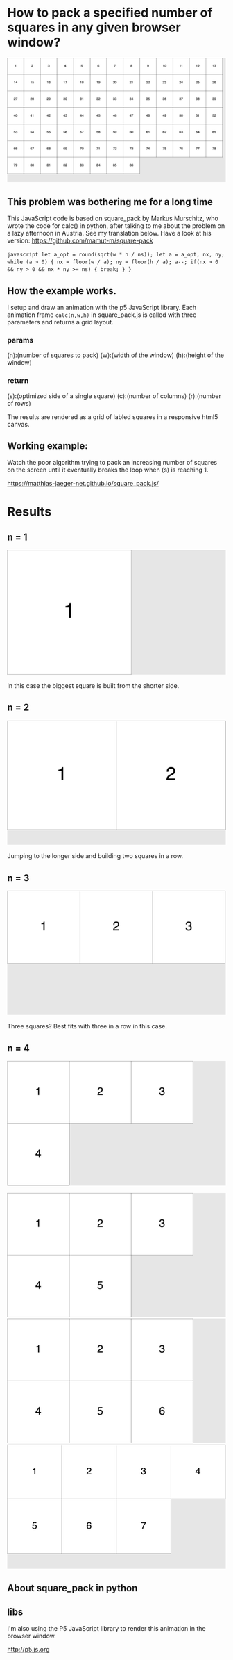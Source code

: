 # How to pack a specified number of squares in any given browser window?

![Frame 86](output/Frame-86.jpg)

## This problem was bothering me for a long time   

This JavaScript code is based on square_pack by Markus Murschitz,
who wrote the code for calc() in python, after talking to me about
the problem on a lazy afternoon in Austria. See my translation below.
Have a look at his version: https://github.com/mamut-m/square-pack

``javascript
let a_opt = round(sqrt(w * h / ns));
let a = a_opt, nx, ny;
while (a > 0) {
  nx = floor(w / a);
  ny = floor(h / a);
  a--;
  if(nx > 0 && ny > 0 && nx * ny >= ns) {
    break;
  }
}
``

## How the example works.  

I setup and draw an animation with the p5 JavaScript library.
Each animation frame `calc(n,w,h)` in square_pack.js is
called with three parameters and returns a grid layout.

### params  
(n):(number of squares to pack)
(w):(width of the window)
(h):(height of the window)

### return  
(s):(optimized side of a single square)
(c):(number of columns)
(r):(number of rows)

The results are rendered as a grid of
labled squares in a responsive html5 canvas.

## Working example:  

Watch the poor algorithm trying to pack an increasing
number of squares on the screen until it eventually breaks
the loop when (s) is reaching 1.

https://matthias-jaeger-net.github.io/square_pack.js/

# Results

## n = 1
![Frame 1](output/Frame-1.jpg)

In this case the biggest square is built from the shorter side.


## n = 2
![Frame 2](output/Frame-2.jpg)

Jumping to the longer side and building two squares in a row.

## n = 3
![Frame 3](output/Frame-3.jpg)

Three squares? Best fits with three in a row in this case.

## n = 4
![Frame 4](output/Frame-4.jpg)

![Frame 5](output/Frame-5.jpg)
![Frame 6](output/Frame-6.jpg)
![Frame 7](output/Frame-7.jpg)



## About square_pack in python


## libs   
I'm also using the P5 JavaScript library to render this
animation in the browser window.

http://p5.js.org
